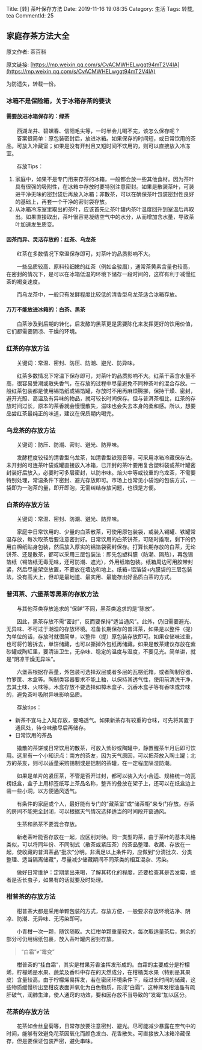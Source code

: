 Title: [转] 茶叶保存方法
Date: 2019-11-16 19:08:35
Category: 生活
Tags: 转载, tea
CommentId: 25


## 家庭存茶方法大全

原文作者: 茶百科

原文链接: [https://mp.weixin.qq.com/s/CvACMWHELwgqt94mT2V4IA](https://mp.weixin.qq.com/s/CvACMWHELwgqt94mT2V4IA)

为防遗失，转载一份。

<!-- PELICAN_END_SUMMARY -->

### 冰箱不是保险箱，关于冰箱存茶的要诀

#### 需要放进冰箱保存的：绿茶

　　西湖龙井、碧螺春、信阳毛尖等，一时半会儿喝不完，该怎么保存呢？
　　答案很简单：原包装密封后，放进冰箱。如果保存的时间短，或日常饮用的茶品，可放入冷藏室；如果是没有开封且又短时间不饮用的，则可以直接放入冷冻室。

　　存放Tips：
1. 家庭中，如果不是专门用来存茶的冰箱，一般都会放一些其他食材。因为茶叶具有很强的吸附性，在冰箱中存放时要特别注意密封。如果是散装茶叶，可装进干净无味的密封袋后再放入冰箱；非散茶，可以在确保茶叶包装密封性良好的基础上，再套一个干净的密封袋存放。
2. 从冰箱冷冻室里取出的茶叶，应该首先让茶叶罐内茶叶温度回升到室温后再取出。如果直接取出，茶叶很容易凝结空气中的水分，从而增加含水量，导致茶叶加速发生质变。

#### 因茶而异、灵活存放的：红茶、乌龙茶

　　红茶在多数情况下常温保存即可，对茶叶的品质影响不大。

　　一些品质较高、原料较细嫩的红茶（例如金骏眉），通常茶黄素含量也较高，在密封的情况下，是可以在冰箱低温的环境下储存一段时间的，这样有利于减慢红茶的褐变速度。

　　而乌龙茶中，一般只有发酵程度比较低的清香型乌龙茶适合冰箱存放。

#### 万万不能放进冰箱的：白茶、黑茶

　　白茶涉及到后期的转化，后发酵的黑茶更是需要陈化来发挥更好的饮用价值，它们都需要阴凉、干燥的环境。


### 红茶的存放方法

　　关键词：常温、密封、防压、防潮、避光、防异味。

　　红茶多数情况下常温下保存即可，对茶叶的品质影响不大。红茶干茶含水量不高，很容易受潮或散失香气，在存放的过程中尽量避免不同种茶叶的混合存放。一般红茶包装都是使用锡箔纸或锡箔罐，存放时不用再麻烦腾挪，保持干燥、密封，避开光照、高温及有异味的物品，就可较长时间保存。但与普洱茶相比，红茶的存放时间过长，原本的茶香就会慢慢散失，滋味也会失去本身的柔和感。所以，想要品尝红茶最纯正的味道，建议在保质期内喝完。


### 乌龙茶的存放方法

　　关键词：防压、防潮、密封、避光、防异味。

　　发酵程度较轻的清香型乌龙茶，如清香型铁观音等，可采用冰箱冷藏保存法。未开封的可连茶叶袋或罐直接放入冰箱，已开封的茶叶要用复合塑料袋或茶叶罐密封装好后放入，必要时可多层密封，以防串味。焙火中等或较重的乌龙茶，不需要特别处理，常温条件下密封、避光存放即可。市场上也常见小袋泡的包装方式，一袋即为一泡茶的量，即开即泡，无需纠结存放问题，也很是方便。


### 白茶的存放方法

　　关键词：常温、密封、防潮、避光、防异味。

　　家庭中日常饮用的、少量的白茶散茶，可使用原包装袋，或装入锡罐、铁罐常温存放，每次取茶后要注意密封好。日常饮用的白茶饼茶，可随时撬取，剩下的仍用白棉纸贴身包装，然后放入厚实的铝箔袋密封保存。打算长期存放的白茶，无论饼茶、还是散茶，都可以采用三层包装法：即先包塑料膜（防潮、隔热），再包锡箔纸（锡箔纸无毒无味，还可防潮、遮光），外用纸箱包装。纸箱周边可用胶带封紧，然后尽量架空放置，不要放在墙边和地上。纸箱+铝箔袋+内膜袋的三层包装法，没有高大上，但却是最地道、最实用、最能存出好品质白茶的方式。


### 普洱茶、六堡茶等黑茶的存放方法

　　与其他茶类存放追求的“保鲜”不同，黑茶类追求的是“陈放”。

　　因此，黑茶存放不需“密封”，反而要保持“适当通风”。此外，仍旧需要避光、无异味、不可过于潮湿的存放环境。准备长期保存的普洱茶，如果是以整件（提）为单位的话，存放时就很简单，以整件（提）原包装存放即可。如果仓储味过重，也可将竹箬拆去，单饼储藏，也可以撕掉外包纸再储藏。如果是散茶建议存放在紫砂罐或陶缸里，要清洁卫生，无杂味、稳定的温度与湿度，不要见光。简单讲，就是“阴凉干燥无异味”。

　　六堡茶根据存茶量，外包装可选择双层或者多层的瓦楞纸箱，或者陶制容器、竹箩筐、木盒等。陶制类容器要求不能上釉，以保持其透气性，使用前清洗干净，去其土味、火味等。木盒存放不要选择如樟木盒子、沉香木盒子等有香味或异味的，避免茶叶吸附异味影响品质。

　　存放tips：
- 新茶不宜马上入缸存放，要略透气。如果新茶存有较重的仓味，可先将其置于通风处，待仓味散尽后再储存。
- 日常饮用的茶品

　　撬散的茶饼或日常饮用的散茶，可放入紫砂或陶罐中，静置醒茶半月后即可饮用。这里有一个小知识点：南方的茶友，因为天气原因，可以把茶放入陶土罐；北方的茶友，则可以适量采购锡制或是铝制的茶罐，在一定程度隔湿防潮。

　　如果是单片的紧压茶，不管是否开过封，都可以装入大小合适、规格统一的瓦楞纸盒，盒子上用标签纸写上茶品名称，整齐的叠放在架子上，还可以在纸盒边上凿一些小洞，以方便通风透气。

　　有条件的家庭或个人，最好能有专门的“藏茶室”或“储茶柜”来专门存放。存茶的房间不能完全封闭，可以根据天气情况选择适当的时间段开窗通风。

　　生茶和熟茶不要混合存放。

　　新老茶叶能否存放在一起，应区别对待。同一类型的茶，由于茶叶的基本风格类似，可以将同年份、不同制式（散茶或紧压茶）的茶品整理、收藏、存放在一起，使收藏的普洱茶品“批次”分明。非满足以上条件的，应做到“分清批次、分类整理、适当隔离储藏“，尽量减少储藏期间不同茶类的相互混杂、污染。

　　做好日常维护：定期拿出来喝，了解其转化的程度，还要检查其是否发霉，或者是否长虫子，如果有的话就要及时处理。


### 柑普茶的存放方法

　　柑普茶大都是采用单颗包装的方式，存放方便，一般要求存放环境洁净、阴凉、防潮、无异味、无污染即可。

　　小青柑一次一颗，随饮随取。大红柑单颗重量较大，每次取适量茶后，剩余的部分可仍用绵纸包裹，放入茶叶罐内密封存放。


> “白霜”≠“霉变”

　　柑普茶的“挂白霜”，其实是柑果芳香油挥发形成的。白霜的主要成分是柠檬烯，柠檬烯是水果、蔬菜及香料中存在的天然成分，在柑橘类水果（特别是其果皮）含量较高。由于柠檬烯易挥发，若在密闭环境条件下，经过长时间的储藏，这些物质缓慢析出至柑皮表面并氧化为白色物质，形成“白霜”，这种挥发柑油晶有疏肝破气，润肺生津，使人通窍的功效，要和因存放不当导致的“发霉”加以区分。


### 花茶的存放方法

　　花茶如金丝皇菊等，日常存放要注意密封、避光。尽可能减少暴露在空气中的时间，能够有效避免花茶因氧化而颜色发白、花香散失。可直接放入冰箱冷藏保存，但是要保证包装严密，避免串味。
